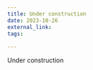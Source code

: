 ```yaml
---
title: Under construction 
date: 2023-10-26
external_link: 
tags:
  
---
```


Under construction

<!--more-->
